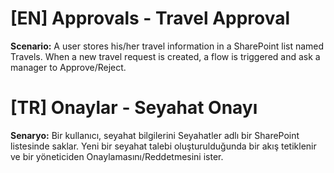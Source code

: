 # [EN] Approvals - Travel Approval

**Scenario:** A user stores his/her travel information in a SharePoint list named Travels. When a new travel
request is created, a flow is triggered and ask a manager to Approve/Reject.

# [TR] Onaylar - Seyahat Onayı

**Senaryo:** Bir kullanıcı, seyahat bilgilerini Seyahatler adlı bir SharePoint listesinde saklar. Yeni bir seyahat talebi oluşturulduğunda bir akış tetiklenir ve bir yöneticiden Onaylamasını/Reddetmesini ister.
